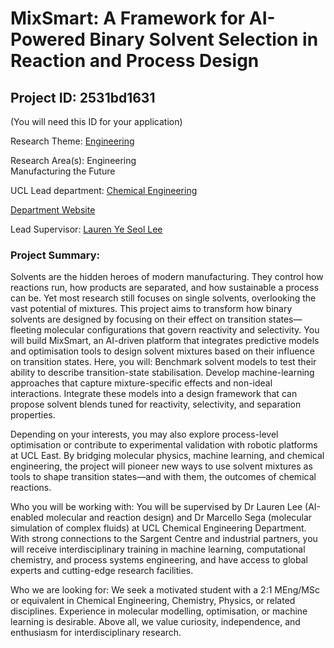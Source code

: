 # MixSmart: A Framework for AI-Powered Binary Solvent Selection in Reaction and Process Design

## Project ID: **2531bd1631**
(You will need this ID for your application)

Research Theme: [Engineering](../themes/engineering.md)

Research Area(s):
Engineering<br />Manufacturing the Future

UCL Lead department: [Chemical Engineering](../departments/chemical-engineering.md)

[Department Website](https://www.ucl.ac.uk/chemical-engineering)

Lead Supervisor: [Lauren Ye Seol Lee](https://profiles.ucl.ac.uk/94108)

### Project Summary:

Solvents are the hidden heroes of modern manufacturing. They control how reactions run, how products are separated, and how sustainable a process can be. Yet most research still focuses on single solvents, overlooking the vast potential of mixtures. This project aims to transform how binary solvents are designed by focusing on their effect on transition states—fleeting molecular configurations that govern reactivity and selectivity. You will build MixSmart, an AI-driven platform that integrates predictive models and optimisation tools to design solvent mixtures based on their influence on transition states. 
Here, you will:
Benchmark solvent models to test their ability to describe transition-state stabilisation.
Develop machine-learning approaches that capture mixture-specific effects and non-ideal interactions.
Integrate these models into a design framework that can propose solvent blends tuned for reactivity, selectivity, and separation properties.

Depending on your interests, you may also explore process-level optimisation or contribute to experimental validation with robotic platforms at UCL East.
By bridging molecular physics, machine learning, and chemical engineering, the project will pioneer new ways to use solvent mixtures as tools to shape transition states—and with them, the outcomes of chemical reactions.

Who you will be working with:
You will be supervised by Dr Lauren Lee (AI-enabled molecular and reaction design) and Dr Marcello Sega (molecular simulation of complex fluids) at UCL Chemical Engineering Department. With strong connections to the Sargent Centre and industrial partners, you will receive interdisciplinary training in machine learning, computational chemistry, and process systems engineering, and have access to global experts and cutting-edge research facilities.

Who we are looking for:
We seek a motivated student with a 2:1 MEng/MSc or equivalent in Chemical Engineering, Chemistry, Physics, or related disciplines. Experience in molecular modelling, optimisation, or machine learning is desirable. Above all, we value curiosity, independence, and enthusiasm for interdisciplinary research.
